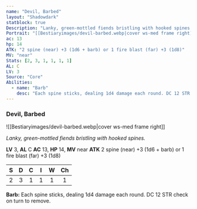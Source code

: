 ```yaml
---
name: "Devil, Barbed"
layout: "Shadowdark"
statblock: true
Description: "Lanky, green-mottled fiends bristling with hooked spines."
Portrait: "[[Bestiaryimages/devil-barbed.webp|cover ws-med frame right]]"
ac: 13
hp: 14
ATK: "2 spine (near) +3 (1d6 + barb) or 1 fire blast (far) +3 (1d8)"
MV: "near"
Stats: [2, 3, 1, 1, 1, 1]
AL: C
LV: 3
Source: "Core"
Abilities:
  - name: "Barb"
    desc: "Each spine sticks, dealing 1d4 damage each round. DC 12 STR check on turn to remove."
---
```


### Devil, Barbed

![[Bestiaryimages/devil-barbed.webp|cover ws-med frame right]]

_Lanky, green-mottled fiends bristling with hooked spines._

**LV** 3, **AL** C
**AC** 13, **HP** 14, **MV** near
**ATK** 2 spine (near) +3 (1d6 + barb) or 1 fire blast (far) +3 (1d8)

|  S  |  D  |  C  |  I  |  W  |  Ch  |
|:---:|:---:|:---:|:---:|:---:|:----:|
| 2 | 3 | 1 | 1 | 1 | 1 |

**Barb:** Each spine sticks, dealing 1d4 damage each round. DC 12 STR check on turn to remove.

